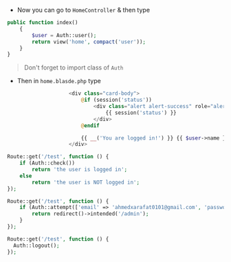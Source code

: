 - Now you can go to `HomeController` & then type

````php
public function index()
    {
        $user = Auth::user();
        return view('home', compact('user'));
    }
}
````

> Don't forget to import class of `Auth`

- Then in `home.blasde.php` type

````php
                    <div class="card-body">
                        @if (session('status'))
                            <div class="alert alert-success" role="alert">
                                {{ session('status') }}
                            </div>
                        @endif

                        {{ __('You are logged in!') }} {{ $user->name }}
                    </div>
````

````php
Route::get('/test', function () {
    if (Auth::check())
        return 'the user is logged in';
    else
        return 'the user is NOT logged in';
});
````

````php
Route::get('/test', function () {
    if (Auth::attempt(['email' => 'ahmedxarafat0101@gmail.com', 'password' => '123'])) {
        return redirect()->intended('/admin');
    }
});
````

````php
Route::get('/test', function () {
  Auth::logout();
});
````